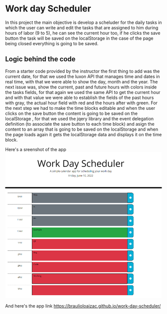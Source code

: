 # Work day Scheduler

In this project the main objective is develop a scheluder for the daily tasks in which the user can write and edit the tasks that are assigned to him during hours of labor (9 to 5), he can see the current hour too, if he clicks the save button the task will be saved on the localStorage in the case of the page being closed everything is going to be saved.

## Logic behind the code

From a starter code provided by the instructor the first thing to add was the current date, for that we used the luxon API that manages time and dates in real time, with that we were able to show the day, month and the year.
The next issue was, show the current, past and future hours with colors inside the tasks fields, for that again we used the same API to get the current hour and with that value we were able to establish the fields of the past hours with gray, the actual hour field with red and the hours after with green.
For the next step we had to make the time blocks editable and when the user clicks on the save button the content is going to be saved on the localStorage , for that we used the jqery library and the event delegation definition (to associate the save button to each time block) and asign the content to an array that is going to be saved on the localStorage and when the page loads again it gets the localStorage data and displays it on the time block.

Here's a sreenshot of the app
![alt text](./screenshot.png "snapshot")

And here's the app link
https://braulioloaizac.github.io/work-day-scheduler/



 
